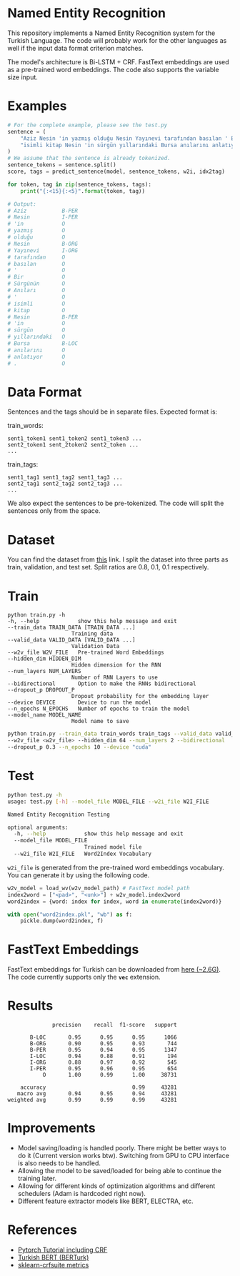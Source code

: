 # Named Entity Recognition

This repository implements a Named Entity Recognition system for the Turkish Language. The code will probably work for the other languages as well if the input data format criterion matches.

The model's architecture is Bi-LSTM + CRF. FastText embeddings are used as a pre-trained word embeddings. The code also supports the variable size input.


<!-- Our model is Bi-LSTM + CRF implemented in PyTorch.

Code supports the variable size input. -->

<!-- Code is mainly seperated into 4 files. 

* crf.py

    CRF Module


* model.py

    NER Module

* train.py

    Training Module

* test.py

    Testing Module -->

# Examples
```python
# For the complete example, please see the test.py
sentence = (
    "Aziz Nesin 'in yazmış olduğu Nesin Yayınevi tarafından basılan ' Bir Sürgünün Anıları ' "
    "isimli kitap Nesin 'in sürgün yıllarındaki Bursa anılarını anlatıyor ."
)
# We assume that the sentence is already tokenized.
sentence_tokens = sentence.split()
score, tags = predict_sentence(model, sentence_tokens, w2i, idx2tag)

for token, tag in zip(sentence_tokens, tags):
    print("{:<15}{:<5}".format(token, tag))

# Output:
# Aziz           B-PER
# Nesin          I-PER
# 'in            O
# yazmış         O
# olduğu         O
# Nesin          B-ORG
# Yayınevi       I-ORG
# tarafından     O
# basılan        O
# '              O
# Bir            O
# Sürgünün       O
# Anıları        O
# '              O
# isimli         O
# kitap          O
# Nesin          B-PER
# 'in            O
# sürgün         O
# yıllarındaki   O
# Bursa          B-LOC
# anılarını      O
# anlatıyor      O
# .              O
```


# Data Format

Sentences and the tags should be in separate files. Expected format is:

train_words:

    sent1_token1 sent1_token2 sent1_token3 ...
    sent2_token1 sent_2token2 sent2_token ...
    ...

train_tags:

    sent1_tag1 sent1_tag2 sent1_tag3 ...
    sent2_tag1 sent2_tag2 sent2_tag3 ...
    ...

We also expect the sentences to be pre-tokenized. The code will split the sentences only from the space.

# Dataset

You can find the dataset from [this](https://github.com/stefan-it/turkish-bert/issues/10#issuecomment-604907879) link. I split the dataset into three parts as train, validation, and test set. Split ratios are  0.8, 0.1, 0.1 respectively. 


# Train
```
python train.py -h
-h, --help            show this help message and exit
--train_data TRAIN_DATA [TRAIN_DATA ...]
                    Training data
--valid_data VALID_DATA [VALID_DATA ...]
                    Validation Data
--w2v_file W2V_FILE   Pre-trained Word Embeddings
--hidden_dim HIDDEN_DIM
                    Hidden dimension for the RNN
--num_layers NUM_LAYERS
                    Number of RNN Layers to use
--bidirectional       Option to make the RNNs bidirectional
--dropout_p DROPOUT_P
                    Dropout probability for the embedding layer
--device DEVICE       Device to run the model
--n_epochs N_EPOCHS   Number of epochs to train the model
--model_name MODEL_NAME
                    Model name to save

```

```bash
python train.py --train_data train_words train_tags --valid_data valid_words valid_tags 
--w2v_file <w2v_file> --hidden_dim 64 --num_layers 2 --bidirectional 
--dropout_p 0.3 --n_epochs 10 --device "cuda"
```

# Test

```bash
python test.py -h
usage: test.py [-h] --model_file MODEL_FILE --w2i_file W2I_FILE

Named Entity Recognition Testing

optional arguments:
  -h, --help            show this help message and exit
  --model_file MODEL_FILE
                        Trained model file
  --w2i_file W2I_FILE   Word2Index Vocabulary
```

`w2i_file` is generated from the pre-trained word embeddings vocabulary. You can generate it by using the following code.

```python
w2v_model = load_wv(w2v_model_path) # FastText model path
index2word = ["<pad>", "<unk>"] + w2v_model.index2word
word2index = {word: index for index, word in enumerate(index2word)}

with open("word2index.pkl", "wb") as f:
    pickle.dump(word2index, f)
```

# FastText Embeddings

FastText embeddings for Turkish can be downloaded from [here (~2.6G)](https://fasttext.cc/docs/en/crawl-vectors.html). The code currently supports only the **`vec`** extension.

# Results

<!-- ```
              precision    recall  f1-score   support

       B-LOC       0.95      0.95      0.95      1066
       B-ORG       0.95      0.90      0.92       744
       B-PER       0.96      0.94      0.95      1347
       I-LOC       0.89      0.92      0.90       194
       I-ORG       0.92      0.94      0.93       545
       I-PER       0.95      0.96      0.95       654
           O       1.00      1.00      1.00     38731

    accuracy                           0.99     43281
   macro avg       0.94      0.94      0.94     43281
weighted avg       0.99      0.99      0.99     43281
``` -->

```
              precision    recall  f1-score   support

       B-LOC       0.95      0.95      0.95      1066
       B-ORG       0.90      0.95      0.93       744
       B-PER       0.95      0.94      0.95      1347
       I-LOC       0.94      0.88      0.91       194
       I-ORG       0.88      0.97      0.92       545
       I-PER       0.95      0.96      0.95       654
           O       1.00      0.99      1.00     38731

    accuracy                           0.99     43281
   macro avg       0.94      0.95      0.94     43281
weighted avg       0.99      0.99      0.99     43281

```

# Improvements

* Model saving/loading is handled poorly. There might be better ways to do it (Current version works btw). Switching from GPU to CPU interface is also needs to be handled.
* Allowing the model to be saved/loaded for being able to continue the training later.
* Allowing for different kinds of optimization algorithms and different schedulers (Adam is hardcoded right now).
* Different feature extractor models like BERT, ELECTRA, etc.

# References

* [Pytorch Tutorial including CRF](https://pytorch.org/tutorials/beginner/nlp/advanced_tutorial.html)
* [Turkish BERT (BERTurk)](https://github.com/stefan-it/turkish-bert)
* [sklearn-crfsuite metrics](https://sklearn-crfsuite.readthedocs.io/en/latest/_modules/sklearn_crfsuite/metrics.html)